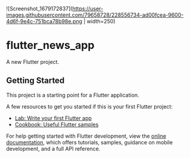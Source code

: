 ![Screenshot_1679172837](https://user-images.githubusercontent.com/79658728/228556734-ad00fcea-9600-4d6f-9e4c-751bca78b98e.png | width=250)

# flutter_news_app

A new Flutter project.

## Getting Started

This project is a starting point for a Flutter application.

A few resources to get you started if this is your first Flutter project:

- [Lab: Write your first Flutter app](https://docs.flutter.dev/get-started/codelab)
- [Cookbook: Useful Flutter samples](https://docs.flutter.dev/cookbook)

For help getting started with Flutter development, view the
[online documentation](https://docs.flutter.dev/), which offers tutorials,
samples, guidance on mobile development, and a full API reference.
